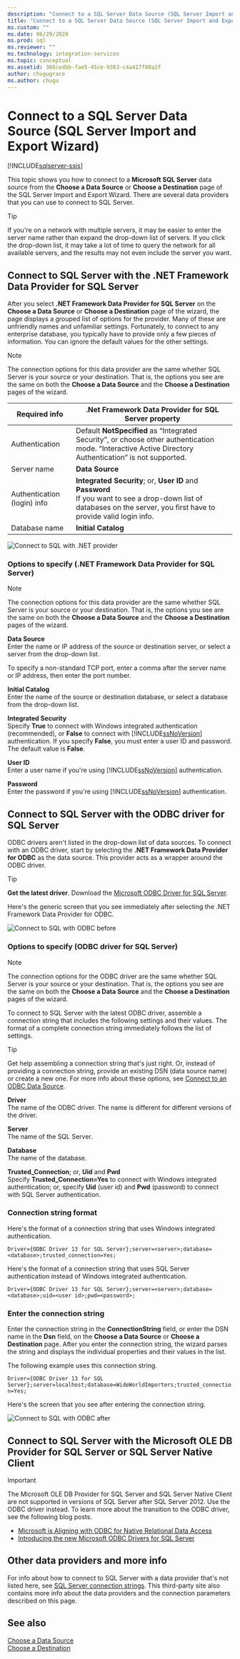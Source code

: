 ```yaml
---
description: "Connect to a SQL Server Data Source (SQL Server Import and Export Wizard)"
title: "Connect to a SQL Server Data Source (SQL Server Import and Export Wizard) | Microsoft Docs"
ms.custom: ""
ms.date: 06/29/2020
ms.prod: sql
ms.reviewer: ""
ms.technology: integration-services
ms.topic: conceptual
ms.assetid: 386cedbb-fae5-45ce-9363-c4a417f80a2f
author: chugugrace
ms.author: chugu
---
```

# Connect to a SQL Server Data Source (SQL Server Import and Export Wizard)

[!INCLUDE[sqlserver-ssis](../../includes/applies-to-version/sqlserver-ssis.md)]


This topic shows you how to connect to a **Microsoft SQL Server** data source from the **Choose a Data Source** or **Choose a Destination** page of the SQL Server Import and Export Wizard. There are several data providers that you can use to connect to SQL Server.

> [!TIP]
> If you're on a network with multiple servers, it may be easier to enter the server name rather than expand the drop-down list of servers. If you click the drop-down list, it may take a lot of time to query the network for all available servers, and the results may not even include the server you want.

## Connect to SQL Server with the .NET Framework Data Provider for SQL Server 
After you select **.NET Framework Data Provider for SQL Server** on the **Choose a Data Source** or **Choose a Destination** page of the wizard, the page displays a grouped list of options for the provider. Many of these are unfriendly names and unfamiliar settings. Fortunately, to connect to any enterprise database, you typically have to provide only a few pieces of information. You can ignore the default values for the other settings.

> [!NOTE]
> The connection options for this data provider are the same whether SQL Server is your source or your destination. That is, the options you see are the same on both the **Choose a Data Source** and the **Choose a Destination** pages of the wizard.

|Required info|.Net Framework Data Provider for SQL Server property|
|---|---|
|Authentication|Default **NotSpecified** as “Integrated Security”, or choose other authentication mode. “Interactive Active Directory Authentication” is not supported. |
|Server name|**Data Source**|
|Authentication (login) info|**Integrated Security**; or, **User ID** and **Password**<br/>If you want to see a drop-down list of databases on the server, you first have to provide valid login info.|
|Database name|**Initial Catalog**|

![Connect to SQL with .NET provider](../../integration-services/import-export-data/media/connect-to-sql-with-net-provider.jpg)

### Options to specify (.NET Framework Data Provider for SQL Server)

> [!NOTE]
> The connection options for this data provider are the same whether SQL Server is your source or your destination. That is, the options you see are the same on both the **Choose a Data Source** and the **Choose a Destination** pages of the wizard.

**Data Source**  
 Enter the name or IP address of the source or destination server, or select a server from the drop-down list.  
 
 To specify a non-standard TCP port, enter a comma after the server name or IP address, then enter the port number.
 
 **Initial Catalog**  
 Enter the name of the source or destination database, or select a database from the drop-down list.  
  
 **Integrated Security**  
 Specify **True** to connect with Windows integrated authentication (recommended), or **False** to connect with [!INCLUDE[ssNoVersion](../../includes/ssnoversion-md.md)] authentication. If you specify **False**, you must enter a user ID and password. The default value is **False**.  
  
 **User ID**  
 Enter a user name if you're using [!INCLUDE[ssNoVersion](../../includes/ssnoversion-md.md)] authentication.  
  
 **Password**  
 Enter the password if you're using [!INCLUDE[ssNoVersion](../../includes/ssnoversion-md.md)] authentication.  

## Connect to SQL Server with the ODBC driver for SQL Server 
ODBC drivers aren't listed in the drop-down list of data sources. To connect with an ODBC driver, start by selecting the **.NET Framework Data Provider for ODBC** as the data source. This provider acts as a wrapper around the ODBC driver.

> [!TIP]
> **Get the latest driver**. Download the [Microsoft ODBC Driver for SQL Server](https://aka.ms/downloadmsodbcsql).

Here's the generic screen that you see immediately after selecting the .NET Framework Data Provider for ODBC.

![Connect to SQL with ODBC before](../../integration-services/import-export-data/media/connect-to-sql-with-odbc-before.jpg)

### Options to specify (ODBC driver for SQL Server)

> [!NOTE]
> The connection options for the ODBC driver are the same whether SQL Server is your source or your destination. That is, the options you see are the same on both the **Choose a Data Source** and the **Choose a Destination** pages of the wizard.

To connect to SQL Server with the latest ODBC driver, assemble a connection string that includes the following settings and their values. The format of a complete connection string immediately follows the list of settings.

> [!TIP]
> Get help assembling a connection string that's just right. Or, instead of providing a connection string, provide an existing DSN (data source name) or create a new one. For more info about these options, see [Connect to an ODBC Data Source](../../integration-services/import-export-data/connect-to-an-odbc-data-source-sql-server-import-and-export-wizard.md).

**Driver**  
The name of the ODBC driver. The name is different for different versions of the driver.

**Server**  
The name of the SQL Server.

**Database**  
The name of the database.  

**Trusted_Connection**; or, **Uid** and **Pwd**  
Specify **Trusted_Connection=Yes** to connect with Windows integrated authentication; or, specify **Uid** (user id) and **Pwd** (password) to connect with SQL Server authentication.

### Connection string format
Here's the format of a connection string that uses Windows integrated authentication.

`Driver={ODBC Driver 13 for SQL Server};server=<server>;database=<database>;trusted_connection=Yes;`

Here's the format of a connection string that uses SQL Server authentication instead of Windows integrated authentication.

`Driver={ODBC Driver 13 for SQL Server};server=<server>;database=<database>;uid=<user id>;pwd=<password>;`

### Enter the connection string
Enter the connection string in the **ConnectionString** field, or enter the DSN name in the **Dsn** field, on the **Choose a Data Source** or **Choose a Destination** page. After you enter the connection string, the wizard parses the string and displays the individual properties and their values in the list.

The following example uses this connection string.

`Driver={ODBC Driver 13 for SQL Server};server=localhost;database=WideWorldImporters;trusted_connection=Yes;`

Here's the screen that you see after entering the connection string.

![Connect to SQL with ODBC after](../../integration-services/import-export-data/media/connect-to-sql-with-odbc-after.jpg)

## Connect to SQL Server with the Microsoft OLE DB Provider for SQL Server or SQL Server Native Client

> [!IMPORTANT]
> The Microsoft OLE DB Provider for SQL Server and SQL Server Native Client are not supported in versions of SQL Server after SQL Server 2012. Use the ODBC driver instead. To learn more about the transition to the ODBC driver, see the following blog posts.
>   -   [Microsoft is Aligning with ODBC for Native Relational Data Access](https://blogs.msdn.microsoft.com/sqlnativeclient/2011/08/29/microsoft-is-aligning-with-odbc-for-native-relational-data-access/)
>   -   [Introducing the new Microsoft ODBC Drivers for SQL Server](https://blogs.msdn.microsoft.com/sqlnativeclient/2013/01/23/introducing-the-new-microsoft-odbc-drivers-for-sql-server/)

## Other data providers and more info
For info about how to connect to SQL Server with a data provider that's not listed here, see [SQL Server connection strings](https://www.connectionstrings.com/sql-server/). This third-party site also contains more info about the data providers and the connection parameters described on this page.

## See also
[Choose a Data Source](../../integration-services/import-export-data/choose-a-data-source-sql-server-import-and-export-wizard.md)  
[Choose a Destination](../../integration-services/import-export-data/choose-a-destination-sql-server-import-and-export-wizard.md)

